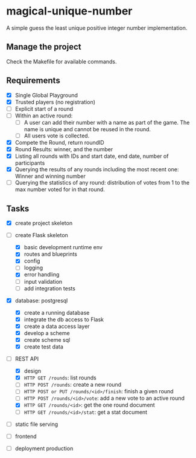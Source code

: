 # magical-unique-number

A simple guess the least unique positive integer number implementation.

## Manage the project

Check the Makefile for available commands.

## Requirements

- [x] Single Global Playground
- [x] Trusted players (no registration)
- [ ] Explicit start of a round
- [ ] Within an active round:
  - [ ] A user can add their number with a name as part of the game. The name is unique and cannot be reused in the round.
  - [ ] All users vote is collected.
- [x] Compete the Round, return roundID
- [x] Round Results: winner, and the number
- [x] Listing all rounds with IDs and start date, end date, number of participants
- [x] Querying the results of any rounds including the most recent one: Winner and winning number
- [ ] Querying the statistics of any round: distribution of votes from 1 to the max number voted for in that round.

## Tasks

- [x] create project skeleton
- [ ] create Flask skeleton
  - [x] basic development runtime env
  - [x] routes and blueprints
  - [x] config
  - [ ] logging
  - [x] error handling
  - [ ] input validation
  - [ ] add integration tests
- [x] database: postgresql
  - [x] create a running database
  - [x] integrate the db access to Flask
  - [x] create a data access layer
  - [x] develop a scheme
  - [x] create scheme sql
  - [x] create test data
- [ ] REST API 
  - [x] design
  - [x] `HTTP GET /rounds`: list rounds
  - [ ] `HTTP POST /rounds`: create a new round
  - [ ] `HTTP POST or PUT /rounds/<id>/finish`: finish a given round
  - [ ] `HTTP POST /rounds/<id>/vote`: add a new vote to an active round
  - [x] `HTTP GET /rounds/<id>`: get the one round document
  - [ ] `HTTP GET /rounds/<id>/stat`: get a stat document
- [ ] static file serving
- [ ] frontend
- [ ] deployment production

